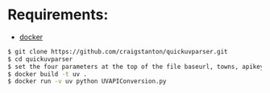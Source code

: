 
Requirements:
=============

* [docker](https://docs.docker.com/install/)

```bash
$ git clone https://github.com/craigstanton/quickuvparser.git
$ cd quickuvparser
$ set the four parameters at the top of the file baseurl, towns, apikey, product
$ docker build -t uv .
$ docker run -v uv python UVAPIConversion.py
```
